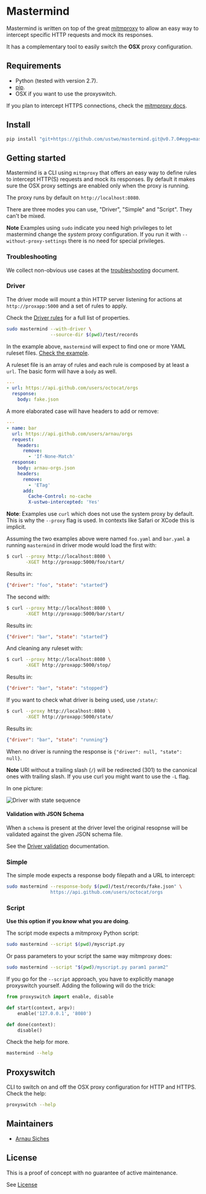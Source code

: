 # Mastermind

Mastermind is written on top of the great [mitmproxy](https://mitmproxy.org)
to allow an easy way to intercept specific HTTP requests and mock its responses.

It has a complementary tool to easily switch the **OSX** proxy configuration.

## Requirements

* Python (tested with version 2.7).
* [pip](https://pypi.python.org/pypi/pip/).
* OSX if you want to use the proxyswitch.

If you plan to intercept HTTPS connections, check the [mitmproxy docs](http://docs.mitmproxy.org/en/stable/certinstall.html).


## Install

```sh
pip install "git+https://github.com/ustwo/mastermind.git@v0.7.0#egg=mastermind"
```

## Getting started

Mastermind is a CLI using `mitmproxy` that offers an easy way to define rules
to intercept HTTP(S) requests and mock its responses.  By default it makes sure
the OSX proxy settings are enabled only when the proxy is running.

The proxy runs by default on `http://localhost:8080`.

There are three modes you can use, "Driver", "Simple" and "Script".  They can't
be mixed.

**Note** Examples using `sudo` indicate you need high privileges to let
mastermind change the *system* proxy configuration.  If you run it with
`--without-proxy-settings` there is no need for special privileges.

### Troubleshooting

We collect non-obvious use cases at the [troubleshooting](./docs/troubleshooting.md) document.

### Driver

The driver mode will mount a thin HTTP server listening for actions at
`http://proxapp:5000` and a set of rules to apply.

Check the [Driver rules](./docs/rules.md) for a full list of properties.


```sh
sudo mastermind --with-driver \
                --source-dir $(pwd)/test/records
```

In the example above, `mastermind` will expect to find one or more YAML ruleset
files.  [Check the example](test/records).

A ruleset file is an array of rules and each rule is composed by at least a `url`.
The basic form will have a `body` as well.


```yaml
---
- url: https://api.github.com/users/octocat/orgs
  response:
    body: fake.json
```

A more elaborated case will have headers to add or remove:

```yaml
---
- name: bar
  url: https://api.github.com/users/arnau/orgs
  request:
    headers:
      remove:
        - 'If-None-Match'
  response:
    body: arnau-orgs.json
    headers:
      remove:
        - 'ETag'
      add:
        Cache-Control: no-cache
        X-ustwo-intercepted: 'Yes'
```

**Note**: Examples use `curl` which does not use the system proxy by default.
This is why the `--proxy` flag is used.  In contexts like Safari or XCode this
is implicit.

Assuming the two examples above were named `foo.yaml` and `bar.yaml` a running
`mastermind` in driver mode would load the first with:

```sh
$ curl --proxy http://localhost:8080 \
       -XGET http://proxapp:5000/foo/start/
```

Results in:

```json
{"driver": "foo", "state": "started"}
```

The second with:

```sh
$ curl --proxy http://localhost:8080 \
       -XGET http://proxapp:5000/bar/start/
```

Results in:

```json
{"driver": "bar", "state": "started"}
```

And cleaning any ruleset with:

```sh
$ curl --proxy http://localhost:8080 \
       -XGET http://proxapp:5000/stop/
```

Results in:

```json
{"driver": "bar", "state": "stopped"}
```

If you want to check what driver is being used, use `/state/`:

```sh
$ curl --proxy http://localhost:8080 \
       -XGET http://proxapp:5000/state/
```

Results in:

```json
{"driver": "bar", "state": "running"}
```

When no driver is running the response is `{"driver": null, "state": null}`.

**Note** URI without a trailing slash (`/`) will be redirected (301) to the
canonical ones with trailing slash.  If you use curl you might want to use the
`-L` flag.

In one picture:

![Driver with state sequence](./docs/schematics/driver-stateful.mmd.png)

#### Validation with JSON Schema

When a `schema` is present at the driver level the original resopnse will be
validated against the given JSON schema file.

See the [Driver validation](./docs/validation.md) documentation.


### Simple

The simple mode expects a response body filepath and a URL to intercept:

```sh
sudo mastermind --response-body $(pwd)/test/records/fake.json" \
                https://api.github.com/users/octocat/orgs
```

### Script

**Use this option if you *know* what you are doing**.

The script mode expects a mitmproxy Python script:

```sh
sudo mastermind --script $(pwd)/myscript.py
```

Or pass parameters to your script the same way mitmproxy does:

```sh
sudo mastermind --script "$(pwd)/myscript.py param1 param2"
```

If you go for the `--script` approach, you have to explicitly manage proxyswitch
yourself. Adding the following will do the trick:

```python
from proxyswitch import enable, disable

def start(context, argv):
    enable('127.0.0.1', '8080')

def done(context):
    disable()
```


Check the help for more.

```sh
mastermind --help
```


## Proxyswitch

CLI to switch on and off the OSX proxy configuration for HTTP and HTTPS. Check
the help:

```sh
proxyswitch --help
```


## Maintainers

* [Arnau Siches](mailto:arnau@ustwo.com)


## License

This is a proof of concept with no guarantee of active maintenance.

See [License](./LICENSE)
